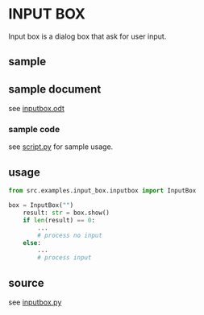 # INPUT BOX

Input box is a dialog box that ask for user input.

## sample

## sample document

see [inputbox.odt](inputbox.odt)

### sample code

see [script.py](script.py) for sample usage.

## usage

```python
from src.examples.input_box.inputbox import InputBox

box = InputBox("")
    result: str = box.show()
    if len(result) == 0:
        ...
        # process no input
    else:
        ...
        # process input
```

## source

see [inputbox.py](inputbox.py)
